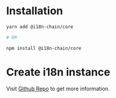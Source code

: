 # Installation
```bash
yarn add @i18n-chain/core

# OR

npm install @i18n-chain/core
```

# Create i18n instance
Visit [Github Repo](https://github.com/fwh1990/i18n-chain) to get more information.
